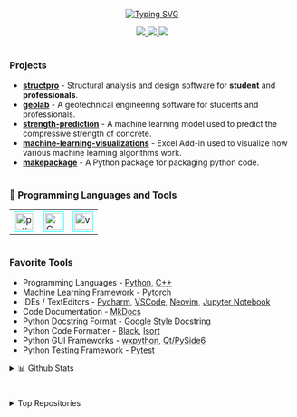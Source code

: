 <p align="center">
<a href="https://github.com/patrickboateng">
    <img src="https://readme-typing-svg.demolab.com?font=Georgia&size=18&duration=2000&pause=100&multiline=true&width=500&height=50&lines=I'm+Patrick;Structural+Engineer+%7C+Computer+Programmer+%7C+AI+Enthusiast" alt="Typing SVG" />
</a>
</p>

<p align="center">
<a href="https://www.linkedin.com/in/patrickboateng/">
    <img src="https://img.shields.io/badge/-Linkedin-blue?style=flat-square&logo=linkedin">
</a>
<a href="mailto:boatengpato.pb@gmail.com">
    <img src="https://img.shields.io/badge/-Email-red?style=flat-square&logo=gmail&logoColor=white">
</a>
<a href="https://pypi.org/user/Pato546/">
    <img src="https://img.shields.io/badge/PyPi-Pato546-blue?style=flat-square&logo=pypi&logoColor=white">
</a>
</p>

#

### Projects

-   [**structpro**](https://github.com/patrickboateng/structpro) - Structural analysis and design software for **student** and **professionals**.
-   [**geolab**](https://github.com/patrickboateng/geolab) - A geotechnical engineering software for students and professionals.
-   [**strength-prediction**](https://github.com/patrickboateng/strength-prediction) - A machine learning model used to predict the compressive strength of concrete.
-   [**machine-learning-visualizations**](https://github.com/patrickboateng/machine-learning-visualization) - Excel Add-in used to visualize how various machine learning algorithms work.
-   [**makepackage**](https://github.com/patrickboateng/makepackage) - A Python package for packaging python code.

#

### 🧰 Programming Languages and Tools

<table>

  <tr>
      <td>
        <img style="border: 1px solid cyan; padding:2px" alt="python" width=30 src="https://cdn.jsdelivr.net/gh/devicons/devicon/icons/python/python-original.svg" />
      </td>
      <td>
        <img style="border: 1px solid cyan; padding:2px" alt="C" width=30 src="https://cdn.jsdelivr.net/gh/devicons/devicon/icons/cplusplus/cplusplus-original.svg" />
      </td>
      </td>
      <td>
        <img style="border: 1px solid cyan; padding:2px" alt="vs-code" width=30 src="https://cdn.jsdelivr.net/gh/devicons/devicon/icons/pytorch/pytorch-original.svg" />     
      </td>
    </tr>
</table>

#

### Favorite Tools

-   Programming Languages - [Python](https://www.python.org/), [C++](https://www.isocpp.org)
-   Machine Learning Framework - [Pytorch](https://pytorch.org/)
-   IDEs / TextEditors - [Pycharm](https://www.jetbrains.com/pycharm/), [VSCode](https://code.visualstudio.com/), [Neovim](https://neovim.io/), [Jupyter Notebook](https://jupyter.org/)
-   Code Documentation - [MkDocs](https://www.mkdocs.org/getting-started/)
-   Python Docstring Format - [Google Style Docstring](https://google.github.io/styleguide/pyguide.html)
-   Python Code Formatter - [Black](https://black.readthedocs.io/en/stable/), [Isort](https://pycqa.github.io/isort)
-   Python GUI Frameworks - [wxpython](https://wxpython.org), [Qt/PySide6](https://wiki.qt.io/Qt_for_Python)
-   Python Testing Framework - [Pytest](https://pytest.org)

<details>
<summary> 📊 Github Stats </summary>

<a href="https://github.com/patrickboateng">
    <img src="https://github-stats-alpha.vercel.app/api?username=patrickboateng&cc=22272e&tc=37BCF6&ic=fff&bc=0000">
</a>

#

![](http://github-profile-summary-cards.vercel.app/api/cards/profile-details?username=patrickboateng&theme=dracula)

![](http://github-profile-summary-cards.vercel.app/api/cards/repos-per-language?username=patrickboateng&theme=dracula)
![](http://github-profile-summary-cards.vercel.app/api/cards/most-commit-language?username=patrickboateng&theme=dracula)

</details>

#

<details>
<summary>Top Repositories</summary>

[![Readme Card](https://github-readme-stats.vercel.app/api/pin/?username=patrickboateng&repo=machine-learning-visualization&theme=dracula)](https://github.com/patrickboateng/geolab)

[![Readme Card](https://github-readme-stats.vercel.app/api/pin/?username=patrickboateng&repo=data-structures&theme=dracula)](https://github.com/patrickboateng/structpro)

[![Readme Card](https://github-readme-stats.vercel.app/api/pin/?username=patrickboateng&repo=algorithms&theme=dracula)](https://github.com/patrickboateng/strength-prediction)

</details>

<!--
  Themes Available
  ================
  dark, radical, merko, gruvbox, tokyonight, onedark, cobalt, synthwave, highcontrast, dracula
-->
